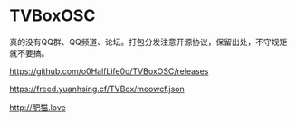 # TVBoxOSC
真的没有QQ群、QQ频道、论坛。打包分发注意开源协议，保留出处，不守规矩就不要搞。

https://github.com/o0HalfLife0o/TVBoxOSC/releases

https://freed.yuanhsing.cf/TVBox/meowcf.json

http://肥猫.love
